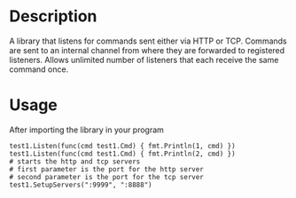 # Description

A library that listens for commands sent either via HTTP or TCP. Commands are sent to an internal channel from where they are forwarded to registered listeners. Allows unlimited number of listeners that each receive the same command once.

# Usage

After importing the library in your program

```
test1.Listen(func(cmd test1.Cmd) { fmt.Println(1, cmd) })
test1.Listen(func(cmd test1.Cmd) { fmt.Println(2, cmd) })
# starts the http and tcp servers
# first parameter is the port for the http server
# second parameter is the port for the tcp server
test1.SetupServers(":9999", ":8888")
```